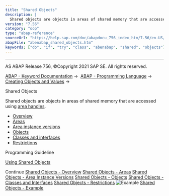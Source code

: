 ```yaml
---
title: "Shared Objects"
description: |
  Shared objects are objects in areas of shared memory that are accessed using area handles(https://help.sap.com/doc/abapdocu_756_index_htm/7.56/en-US/abenarea_handle_glosry.htm 'Glossary Entry'). -   Overview(https://help.sap.com/doc/abapdocu_756_index_htm/7.56/en-US/abenshm_oview.htm) -   Areas
version: "7.56"
category: "oop"
type: "abap-reference"
sourceUrl: "https://help.sap.com/doc/abapdocu_756_index_htm/7.56/en-US/abenabap_shared_objects.htm"
abapFile: "abenabap_shared_objects.htm"
keywords: ["do", "if", "try", "class", "abenabap", "shared", "objects"]
---
```


* * *

AS ABAP Release 756, ©Copyright 2021 SAP SE. All rights reserved.

[ABAP - Keyword Documentation](https://help.sap.com/doc/abapdocu_756_index_htm/7.56/en-US/abenabap.htm) →  [ABAP - Programming Language](https://help.sap.com/doc/abapdocu_756_index_htm/7.56/en-US/abenabap_reference.htm) →  [Creating Objects and Values](https://help.sap.com/doc/abapdocu_756_index_htm/7.56/en-US/abencreate_objects.htm) → 

Shared Objects

Shared objects are objects in areas of shared memory that are accessed using [area handles](https://help.sap.com/doc/abapdocu_756_index_htm/7.56/en-US/abenarea_handle_glosry.htm "Glossary Entry").

-   [Overview](https://help.sap.com/doc/abapdocu_756_index_htm/7.56/en-US/abenshm_oview.htm)
-   [Areas](https://help.sap.com/doc/abapdocu_756_index_htm/7.56/en-US/abenshm_areas.htm)
-   [Area instance versions](https://help.sap.com/doc/abapdocu_756_index_htm/7.56/en-US/abenshm_area_instance_access.htm)
-   [Objects](https://help.sap.com/doc/abapdocu_756_index_htm/7.56/en-US/abenshm_objects.htm)
-   [Classes and interfaces](https://help.sap.com/doc/abapdocu_756_index_htm/7.56/en-US/abenshm_classes.htm)
-   [Restrictions](https://help.sap.com/doc/abapdocu_756_index_htm/7.56/en-US/abenshm_restrictions.htm)

Programming Guideline

[Using Shared Objects](https://help.sap.com/doc/abapdocu_756_index_htm/7.56/en-US/abenuse_shared_objects_guidl.htm "Guideline")

Continue
[Shared Objects - Overview](https://help.sap.com/doc/abapdocu_756_index_htm/7.56/en-US/abenshm_oview.htm)
[Shared Objects - Areas](https://help.sap.com/doc/abapdocu_756_index_htm/7.56/en-US/abenshm_areas.htm)
[Shared Objects - Area Instance Versions](https://help.sap.com/doc/abapdocu_756_index_htm/7.56/en-US/abenshm_area_instance_access.htm)
[Shared Objects - Objects](https://help.sap.com/doc/abapdocu_756_index_htm/7.56/en-US/abenshm_objects.htm)
[Shared Objects - Classes and Interfaces](https://help.sap.com/doc/abapdocu_756_index_htm/7.56/en-US/abenshm_classes.htm)
[Shared Objects - Restrictions](https://help.sap.com/doc/abapdocu_756_index_htm/7.56/en-US/abenshm_restrictions.htm)
![Example](exa.gif "Example") [Shared Objects - Example](https://help.sap.com/doc/abapdocu_756_index_htm/7.56/en-US/abenshared_objects_abexa.htm)